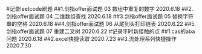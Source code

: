 #记录leetcode刷题
##1.剑指offer面试题 03 数组中重复的数字 2020.6.18
##2.剑指offer面试题 04 二维数组查找 2020.6.18
##3.剑指offer面试题 05 替换字符串的空格 2020.6.18
##4.剑指offer面试题 06 从尾到头打印链表 2020.6.22
##5.剑指offer面试题 07 重建二叉树 2020.6.22
#记录平时新接触的点
##1.cas的aba问题 2020.6.18
##2.excel快捷读取 2020.7.23
##3.流处理系列快捷操作 2020.7.30

